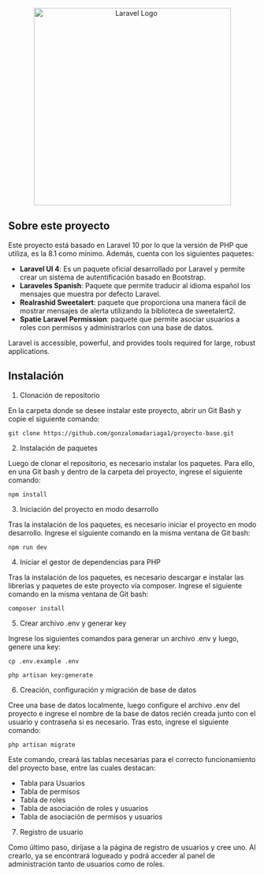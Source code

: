 <p align="center"><a href="https://laravel.com" target="_blank"><img src="https://raw.githubusercontent.com/laravel/art/master/logo-lockup/5%20SVG/2%20CMYK/1%20Full%20Color/laravel-logolockup-cmyk-red.svg" width="400" alt="Laravel Logo"></a></p>



## Sobre este proyecto

Este proyecto está basado en Laravel 10 por lo que la versión de PHP que utiliza, es la 8.1 como mínimo. Además, cuenta con los siguientes paquetes:



- **Laravel UI 4**: Es un paquete oficial desarrollado por Laravel y permite crear un sistema de autentificación basado en Bootstrap.
- **Laraveles Spanish**: Paquete que permite traducir al idioma español los mensajes que muestra por defecto Laravel.
- **Realrashid Sweetalert**: paquete que proporciona una manera fácil de mostrar mensajes de alerta utilizando la biblioteca de sweetalert2. 
- **Spatie Laravel Permission**: paquete que permite asociar usuarios a roles con permisos y administrarlos con una base de datos.  


Laravel is accessible, powerful, and provides tools required for large, robust applications.

## Instalación

1. Clonación de repositorio

En la carpeta donde se desee instalar este proyecto, abrir un Git Bash y copie el siguiente comando:

`git clone https://github.com/gonzalomadariaga1/proyecto-base.git`

2. Instalación de paquetes 

Luego de clonar el repositorio, es necesario instalar los paquetes. Para ello, en una Git bash y dentro de la carpeta del proyecto, ingrese el siguiente comando:

`npm install`


3. Iniciación del proyecto en modo desarrollo

Tras la instalación de los paquetes, es necesario iniciar el proyecto en modo desarrollo. Ingrese el siguiente comando en la misma ventana de Git bash: 

`npm run dev`

4. Iniciar el gestor de dependencias para PHP

Tras la instalación de los paquetes, es necesario descargar e instalar las librerias y paquetes de este proyecto vía composer. Ingrese el siguiente comando en la misma ventana de Git bash: 

`composer install`

5. Crear archivo .env y generar key

Ingrese los siguientes comandos para generar un archivo .env y luego, genere una key: 

`cp .env.example .env`

`php artisan key:generate`

6. Creación, configuración y migración de base de datos

Cree una base de datos localmente, luego configure el archivo .env del proyecto e ingrese el nombre de la base de datos recién creada junto con el usuario y contraseña si es necesario. Tras esto, ingrese el siguiente comando:

`php artisan migrate`

Este comando, creará las tablas necesarias para el correcto funcionamiento del proyecto base, entre las cuales destacan: 

- Tabla para Usuarios
- Tabla de permisos
- Tabla de roles 
- Tabla de asociación de roles y usuarios
- Tabla de asociación de permisos y usuarios

7. Registro de usuario

Como último paso, diríjase a la página de registro de usuarios y cree uno. Al crearlo, ya se encontrará logueado y podrá acceder al panel de administración tanto de usuarios como de roles.



